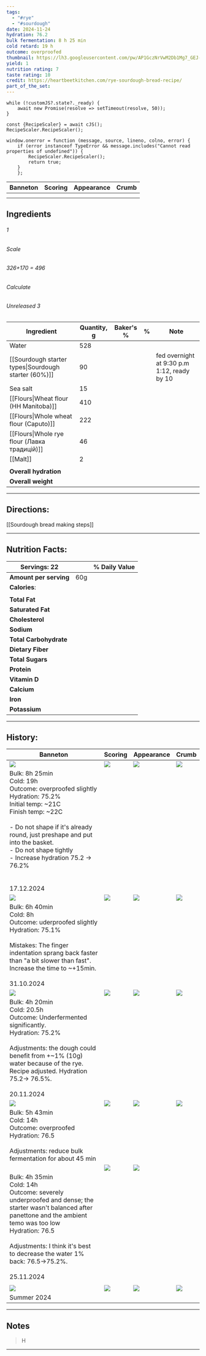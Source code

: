 ```yaml
---
tags:
  - "#rye"
  - "#sourdough"
date: 2024-11-24
hydration: 76.2
bulk fermentation: 8 h 25 min
cold retard: 19 h
outcome: overproofed
thumbnail: https://lh3.googleusercontent.com/pw/AP1GczNrVwM2Db1Mg7_GEJ-sWAyYm-UZcFczq6Yf7376tL_n90Iu5x2oqr50BzbD6fj0WyuixkskClYQrCqmFj_GCIv_cQRAj-cOw4Ul__OlazFyfLs8q9utoWX7oWz1wsfMJw4itFnd6SDev6J2lMD9tkMz=w1280-h960-s-no-gm?authuser=0
yield: 1
nutrition rating: 7
taste rating: 10
credit: https://heartbeetkitchen.com/rye-sourdough-bread-recipe/
part_of_the_set:
---
```

```dataviewjs
while (!customJS?.state?._ready) { 
	await new Promise(resolve => setTimeout(resolve, 50)); 
} 

const {RecipeScaler} = await cJS();
RecipeScaler.RecipeScaler();

window.onerror = function (message, source, lineno, colno, error) {
	if (error instanceof TypeError && message.includes("Cannot read properties of undefined")) {
		RecipeScaler.RecipeScaler();
		return true;
	}
    };
```

| Banneton                                                                                                                                                                                                                             | Scoring                                                                                                                                                                                                                              | Appearance                                                                                                                                                                                                                           | Crumb                                                                                                                                                                                                                                |
| ------------------------------------------------------------------------------------------------------------------------------------------------------------------------------------------------------------------------------------ | ------------------------------------------------------------------------------------------------------------------------------------------------------------------------------------------------------------------------------------ | ------------------------------------------------------------------------------------------------------------------------------------------------------------------------------------------------------------------------------------ | ------------------------------------------------------------------------------------------------------------------------------------------------------------------------------------------------------------------------------------ |
|                                                                                                                                                                                                                                      |                                                                                                                                                                                                                                      |                                                                                                                                                                                                                                      |                                                                                                                                                                                                                                      |
|                                                                                                                                                                                                                                      |                                                                                                                                                                                                                                      |                                                                                                                                                                                                                                      |                                                                                                                                                                                                                                      |


## Ingredients

###### 1
###### Scale
###### 326+170 = 496
###### Calculate
###### Unreleased 3

| Ingredient                                           | Quantity, g | Baker's % | %   | Note                                        |
| ---------------------------------------------------- | ----------- | --------- | --- | ------------------------------------------- |
| Water                                                | 528         |           |     |                                             |
| [[Sourdough starter types\|Sourdough starter (60%)]] | 90          |           |     | fed overnight at 9:30 p.m 1:12, ready by 10 |
| Sea salt                                             | 15          |           |     |                                             |
| [[Flours\|Wheat flour (HH Manitoba)]]                | 410         |           |     |                                             |
| [[Flours\|Whole wheat flour (Caputo)]]               | 222         |           |     |                                             |
| [[Flours\|Whole rye flour (Лавка традицій)]]         | 46          |           |     |                                             |
| [[Malt]]                                             | 2           |           |     |                                             |
|                                                      |             |           |     |                                             |
| **Overall hydration**                                |             |           |     |                                             |
| **Overall weight**                                   |             |           |     |                                             |





---
## Directions:

[[Sourdough bread making steps]]


---
## Nutrition Facts:

| **Servings:** 22       |       | % Daily Value |
| ---------------------- | ----- | ------------- |
| **Amount per serving** | 60g   |               |
| **Calories**:          |       |               |
|                        |       |               |
| **Total Fat**          |       |               |
| **Saturated Fat**      |       |               |
| **Cholesterol**        |       |               |
| **Sodium**             |       |               |
| **Total Carbohydrate** |       |               |
| **Dietary Fiber**      |       |               |
| **Total Sugars**       |       |               |
| **Protein**            |       |               |
| **Vitamin D**          |       |               |
| **Calcium**            |       |               |
| **Iron**               |       |               |
| **Potassium**          |       |               |

---
## History:

| Banneton                                                                                                                                                                                                                                                                                                 | Scoring                                                                                                                                                                                                                              | Appearance                                                                                                                                                                                                                           | Crumb                                                                                                                                                                                                                                |
| -------------------------------------------------------------------------------------------------------------------------------------------------------------------------------------------------------------------------------------------------------------------------------------------------------- | ------------------------------------------------------------------------------------------------------------------------------------------------------------------------------------------------------------------------------------ | ------------------------------------------------------------------------------------------------------------------------------------------------------------------------------------------------------------------------------------ | ------------------------------------------------------------------------------------------------------------------------------------------------------------------------------------------------------------------------------------ |
| ![](https://lh3.googleusercontent.com/pw/AP1GczOn-mgb2R1ZSTP9C5IxwndwpXZnKwy72-2CF2zZ2jl3AOE3hzvlQyYHMsCNrajS_Ccfcf81obodQiwsQidt9ZhtRIJgyppYWklXYPwbEnDUkfah_zyRhTrWY9SkX5MfomobCzWA18rfz3zDlu-494Ht=w1145-h858-s-no-gm?authuser=0)                                                                     | ![](https://lh3.googleusercontent.com/pw/AP1GczNyPim0ybg3bIs3VVWqpC9HyyyyDVXfa1rWXAW5uEvNQVXT2TwxkGuvZyyogzQZ-PlEGXeJFINitAWraTJbhX1PPJ1j1VQswkZJbHJnX9T7mQBYD0c0-Axdb5soexHYxVdb8frnolAKq_R0X2ORZKEX=w1145-h858-s-no-gm?authuser=0) | ![](https://lh3.googleusercontent.com/pw/AP1GczM3EDS3o8hXdiBnVSLUTCYx-qRltQ8ppZZsEhRWOkHyaim8r95sZgnvszsydXIEccbBvJva4kA2CKlfZHOVsluUa0jcAJILV7PwUNOFwty7QLmJBXA6u0CSUU5nCMfst0qsbnNpZ_AmdYteb3fj3mOS=w1145-h858-s-no-gm?authuser=0) | ![](https://lh3.googleusercontent.com/pw/AP1GczMDUHnn3zQygXRcmAOlov0MO4E8oo0CHQkEshBOVCCmzB_KeThjCnHc-qxqT-kFB9u8b5tamLIlxo76l3BoeoVY4Ayx-mvf4Y1PaSE8EKJmOQuxCYtuk_FsqZIPCTOZS4hsa1jNUuPI0F-yRaZahT9Y=w643-h858-s-no-gm?authuser=0)  |
| Bulk: 8h 25min<br>Cold: 19h <br>Outcome: overproofed slightly<br>Hydration: 75.2% <br>Initial temp: ~21C<br>Finish temp: ~22C<br><br>- Do not shape if it's already round, just preshape and put into the basket. <br>- Do not shape tightly<br>- Increase hydration 75.2 -> 76.2%<br><br><br>17.12.2024 |                                                                                                                                                                                                                                      |                                                                                                                                                                                                                                      |                                                                                                                                                                                                                                      |
| ![](https://lh3.googleusercontent.com/pw/AP1GczP8OVsuAIFeBsOHn28Eae-rHtc5ZiX9-2xUlCxPqLYndSh3wF3LOyYGW2eljygEdU3Jt_6_1Xs5vNoq3XSnxfU9kYUUf0ooZ14KXD-Gzj-ow66azOYXwTczBPil0BwR2dt2aBHFzo-wrsM31pC5u_1L=w1280-h960-s-no-gm?authuser=0)                                                                     | ![](https://lh3.googleusercontent.com/pw/AP1GczNDb6FaMdukJZA8tgKftgCVDFdZ1f9NHG6sPlPspS-T5vTlvNx_OnZw5kOQyigHYLUppzlh993MJYSlLTOpR7BR7iVSpnGtXiZKpB4rjnsYIG5-qX6QflSV1hKdiTtllNsK535M_wnTIWGisMNLFuQj=w1280-h960-s-no-gm?authuser=0) | ![](https://lh3.googleusercontent.com/pw/AP1GczNrVwM2Db1Mg7_GEJ-sWAyYm-UZcFczq6Yf7376tL_n90Iu5x2oqr50BzbD6fj0WyuixkskClYQrCqmFj_GCIv_cQRAj-cOw4Ul__OlazFyfLs8q9utoWX7oWz1wsfMJw4itFnd6SDev6J2lMD9tkMz=w1280-h960-s-no-gm?authuser=0) | ![](https://lh3.googleusercontent.com/pw/AP1GczO5_607lAXhdl01RLgOQsUHzwCB9_IYOt_JqQQwWx2vDerowOL8yKttjtH_-57QuLIl6Gdwh3OAfHI8Z0XbmyMzzZgvkkRTtgRcceV3tKclGEm98wgl8WnE4JHbB-gRLi59-HweSwCXx1mQgnSY_qp6=w779-h1039-s-no-gm?authuser=0) |
| Bulk: 6h 40min<br>Cold: 8h <br>Outcome: uderproofed slightly<br>Hydration: 75.1% <br><br>Mistakes: The finger indentation sprang back faster than "a bit slower than fast". Increase the time to ~+15min.<br><br>31.10.2024                                                                              |                                                                                                                                                                                                                                      |                                                                                                                                                                                                                                      |                                                                                                                                                                                                                                      |
| ![](https://lh3.googleusercontent.com/pw/AP1GczMQFo0LnVSI07lJjJLdJmEXXRXD_LxqMqttFPiqpw6meoHSN3B12gRbCmnFleaRlfqtjpIvLifL6ICwke6vxiZ2L6gCEbKig_r2qgZGEXsAt5FdFVdfQS4LRe_KN-5WWuQHH1Fl-Ph9CMthDqsoib6k=w1171-h879-s-no-gm?authuser=0)                                                                     | ![](https://lh3.googleusercontent.com/pw/AP1GczNpJDZXvnmEAtfiF7V8A3OVyolKiJXC-dqXHKwmtMuCWVOcuZg1s4_RewSIMEO9nlJfF5i5uiz6s3zXfJkuMobsn1_-9HFfITdc7E0i3aNvy5sn2s7mNmlfvzJb4B1PODmK50qFjG-MLTAufGxu6tlI=w1104-h879-s-no-gm?authuser=0) | ![](https://lh3.googleusercontent.com/pw/AP1GczOSNUeeCwuALng_ouSPB5n-dhrktu62lp0UfUfFaBeRBU5fDH_lreYlxkfeNxCD5muVvZFaWCE5WPRe2PC2T1iMr1YQRfk6ndj6ib03cINZ6kFA6IQ_meiO3WBG92PbfzYIsWot7qLHA0AvPbzdAtzY=w1171-h879-s-no-gm?authuser=0) | ![](https://lh3.googleusercontent.com/pw/AP1GczPZxcfgc6Y4-SORwC1dyOWaNDxNj28V18H4WiYHRQVujGb-hRAWkNLCdTZgg18kGLN9AAb0pvvq82LwvnrXbgtacBfSACpCkWADhvUR2eA09fI-fTpgeFPE4ZZFY4TuzGmd6VTwhuxWujQAxlkOOpv8=w1280-h822-s-no-gm?authuser=0) |
| Bulk: 4h 20min<br>Cold: 20.5h<br>Outcome: Underfermented significantly.<br>Hydration: 75.2%<br><br>Adjustments: the dough could benefit from +~1% (10g) water because of the rye. Recipe adjusted. Hydration 75.2-> 76.5%.<br><br>20.11.2024                                                             |                                                                                                                                                                                                                                      |                                                                                                                                                                                                                                      |                                                                                                                                                                                                                                      |
| ![](https://lh3.googleusercontent.com/pw/AP1GczPCGjaisPjxM9GeoMhh-nbklTMGbsUIxDV0Kcc_cGlI0TCk4OKZlK3LDOtZu896dPUhI5t7VYmFO7LAZSnWWAXkfQDYHqK2i0jZHc_r1BlqJ4oE_roT1-KQHNPv4neRFKCJarT-oHCPnTprevisfdHZ=w1171-h879-s-no-gm?authuser=0)                                                                     | ![](https://lh3.googleusercontent.com/pw/AP1GczOPNL36hGMzPis9ABg6Cgmo1pBUmcmQyo1BDIhChFoXwqFE7_FrOKXuqeTL4du7rl9dTiNrMZ86gIjYpM8Z5qaIHoUljRhnvT--IxBfV8keaFivWqdttN5I8ZEy9hAhBI_XMgBt87qcVtS09Efj2oy-=w1171-h879-s-no-gm?authuser=0) | ![](https://lh3.googleusercontent.com/pw/AP1GczPIvDlywmpAo-puQ9vLKtZd_6qbohEL4iMeJwKOz3-3-9UPfk1KUuOWEf6F1JtggfLOTHZfOSVAoJBfMhAkYxT952F9jpQyALxwL5XQHs4TF26E6cxTzqMGhIxEG52ssjJ7b_pjgRYTSingbVxaz1jY=w1171-h879-s-no-gm?authuser=0) | ![](https://lh3.googleusercontent.com/pw/AP1GczOCYhFYUSmt0_pr9t_7jb38RrN8Zsb8lNluUdim3G_hBYe6P3SYe9sPducM65OchzlH7kpIlqsbPnMj3Z82AEM-iytr02kCJOMcR5PitH2Pyri0xx7brt_rmmtv-9hKqZZB9lBsNdVMPj_wax7XytTX=w1280-h778-s-no-gm?authuser=0) |
| Bulk: 5h 43min<br>Cold: 14h<br>Outcome: overproofed <br>Hydration: 76.5<br><br>Adjustments: reduce bulk fermentation for about 45 min                                                                                                                                                                    |                                                                                                                                                                                                                                      |                                                                                                                                                                                                                                      |                                                                                                                                                                                                                                      |
|                                                                                                                                                                                                                                                                                                          | ![](https://lh3.googleusercontent.com/pw/AP1GczNwS_3lOSr8SyFkqePe_VDcTFC-q2fNohHsttmorJ970ZG3KkHDYdQqmBqaHkWGmL4ZR2YNLYmp45Mq-QM2NsMQoFAyjua-WBAY42KKUjzCmgipjueyPXoemSX4cM9fiTTju1mrbTUCJOGu6HuYlYpB=w1171-h879-s-no-gm?authuser=0) | ![](https://lh3.googleusercontent.com/pw/AP1GczN1-M5sX27dn9bbI03ZcsAOpYxHHVkRaYELIeI0FrrPARh31MX61LHz2hB-aQ8FpesGppZ31yVY5lkrZWfid42Fv1CTzFetZ3ftc4jhVcghkDBXz1jM4MiNOi9pUXSCG_0Fjqzvekj3buTW8HhBwd4p=w1171-h879-s-no-gm?authuser=0) |                                                                                                                                                                                                                                      |
| Bulk: 4h 35min<br>Cold: 14h<br>Outcome: severely underproofed and dense; the starter wasn't balanced after panettone and the ambient temo was too low <br>Hydration: 76.5<br><br>Adjustments: I think it's best to decrease the water 1% back: 76.5->75.2%.<br><br>25.11.2024                            |                                                                                                                                                                                                                                      |                                                                                                                                                                                                                                      |                                                                                                                                                                                                                                      |
|                                                                                                                                                                                                                                                                                                          |                                                                                                                                                                                                                                      |                                                                                                                                                                                                                                      |                                                                                                                                                                                                                                      |
| ![](https://lh3.googleusercontent.com/pw/AP1GczNrd_L-nDIaGs0GxGBRC1n0w_JiFogDHCS-HSo__SmAju1sEvCpQ5StKt73IyiBc1SE1oDjnc0P-g26UUMq4Siq90e_Y50ztx-NP2aIK-n5-7FB4bnqwt98gluaK9O7yYsI0jfGSMm0EpmNrHrLoYCH=w1131-h858-s-no-gm?authuser=0)                                                                     | ![](https://lh3.googleusercontent.com/pw/AP1GczMHT6jqZDe72lUno53opw7lK6aY4AuJ_bUQ9z3sy2S_IQf325jiywv-8PBuSyloKQyVLu8GYMENscbZDuGRiEhaUnGyiSu5givzA6-c4SBYMEj1lB_MMs8jiND6N22Sa_gwoVUQ4JQYq02Zo1Yul9o1=w1059-h809-s-no-gm?authuser=0) | ![](https://lh3.googleusercontent.com/pw/AP1GczMKJRR3KZ_igX8sZe0zFM10XH1ZY8pnCrtkDIB0wS--n9Zfm49-bV7Z0IgVwTc5g3M8oMtwA8EwLqu1DyZKtnqzd09BYE0zPoZ6P6asPtqpysAr7gYWwbQU9vEFLBdcXQdfnq9k8XZU1PhcLN8feI-D=w838-h858-s-no-gm?authuser=0)  | ![](https://lh3.googleusercontent.com/pw/AP1GczPOfOmqlmuJ-e5bZ3hrl8d-jBm2Am78Q5qZpZATxCzZzOOEGP_5RaQnloI7kzA3ZycpT8kMuWvlAv843nEu457xhM-Alnd9EFx4LILNj4uwdPsYRNiZeU9uv0xjJrLok05WNK5yVCEilMGbe6bi1rl9=w1070-h801-s-no-gm?authuser=0) |
| Summer 2024                                                                                                                                                                                                                                                                                              |                                                                                                                                                                                                                                      |                                                                                                                                                                                                                                      |                                                                                                                                                                                                                                      |

---
## Notes

> H

---



